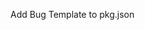 <!--
 Copyright (c) 2022 Unately
 
 This software is released under the MIT License.
 https://opensource.org/licenses/MIT
-->


Add Bug Template to pkg.json